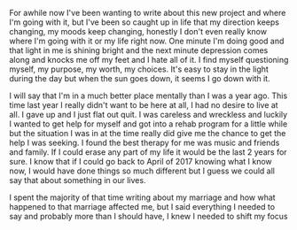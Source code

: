 ﻿For awhile now I've been wanting to write about this new project and where I'm going with it, but I've been so caught up in life that my direction keeps changing, my moods keep changing, honestly I don't even really know where I'm going with it or my life right now. One minute I'm doing good and that light in me is shining bright and the next minute depression comes along and knocks me off my feet and I hate all of it. I find myself questioning myself, my purpose, my worth, my choices. It's easy to stay in the light during the day but when the sun goes down, it seems I go down with it.

I will say that I'm in a much better place mentally than I was a year ago. This time last year I really didn't want to be here at all, I had no desire to live at all. I gave up and I just flat out quit. I was careless and wreckless and luckily I wanted to get help for myself and got into a rehab program for a little while but the situation I was in at the time really did give me the chance to get the help I was seeking. I found the best therapy for me was music and friends and family. If I could erase any part of my life it would be the last 2 years for sure. I know that if I could go back to April of 2017 knowing what I know now, I would have done things so much different but I guess we could all say that about something in our lives.

I spent the majority of that time writing about my marriage and how what happened to that marriage affected me, but I said everything I needed to say and probably more than I should have, I knew I needed to shift my focus
